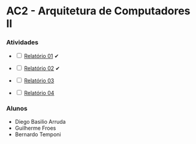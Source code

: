 # AC2 - Arquitetura de Computadores II

### Atividades

- <input type="checkbox"> <a href="https://sgapucminasbr-my.sharepoint.com/:w:/g/personal/739940_sga_pucminas_br/EXTKLJT5-5VNpVuUgdhx9Q8BBivWpritvufqmVeZFMrLxg?e=DXQ25p"> Relatório 01</a> ✔

- <input type="checkbox"> <a href="https://sgapucminasbr-my.sharepoint.com/:w:/g/personal/739940_sga_pucminas_br/EQF42P_6_F9Hib9-Ha4JQLQB6aKPhGtGfX59CN5zfgJNIA?e=dadkz0"> Relatório 02</a> ✔

- <input type="checkbox"> <a href="https://sgapucminasbr-my.sharepoint.com/:w:/g/personal/739940_sga_pucminas_br/EfF2pNWZUcZJtomcRNsWU1wBOpRyT2Atlhh5NE6XGWTz9w?e=1mEnl6"> Relatório 03</a>

- <input type="checkbox"> <a href="https://sgapucminasbr-my.sharepoint.com/:w:/g/personal/739940_sga_pucminas_br/EWaJVYB8qJFMvNgv3t97OigB0n5h2Cds-xbNjM8T3DbXVA?e=hUGBsn"> Relatório 04</a>

### Alunos

<ul>
  <li>
   Diego Basilio Arruda
  </li>
  <li>
   Guilherme Froes
  </li>
  <li>
    Bernardo Temponi
  </li>
<ul>
